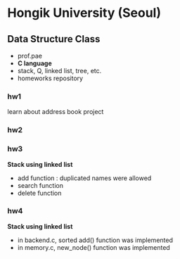 # Hongik University (Seoul)
## Data Structure Class
- prof.pae
- **C language**
- stack, Q, linked list, tree, etc.
- homeworks repository
### hw1
learn about address book project
### hw2
### hw3
**Stack using linked list**
- add function : duplicated names were allowed
- search function
- delete function
  
### hw4
**Stack using linked list**
- in backend.c, sorted add() function was implemented
- in memory.c, new_node() function was implemented
